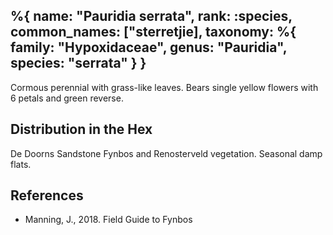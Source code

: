 %{
    name: "Pauridia serrata",
    rank: :species,
    common_names: ["sterretjie],
    taxonomy: %{
        family: "Hypoxidaceae",
        genus: "Pauridia",
        species: "serrata"
    }
}
---

Cormous perennial with grass-like leaves. Bears single yellow flowers with 6 petals and green reverse.

<!-- read more -->

## Distribution in the Hex

De Doorns Sandstone Fynbos and Renosterveld vegetation. Seasonal damp flats.

## References

* Manning, J., 2018. Field Guide to Fynbos
